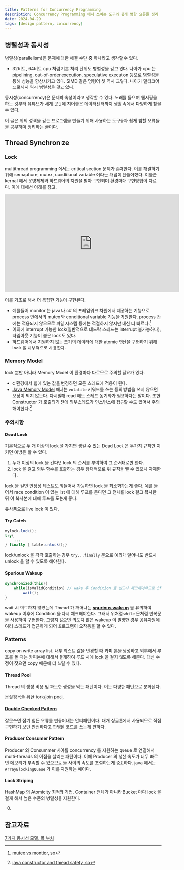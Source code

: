 ```yaml
---
title: Patterns for Concurrency Programming
description: Concurrency Programming 에서 쓰이는 도구와 쉽게 범할 요류들 정리
date: 2024-04-29
tags: [design pattern, concurrency]
---
```


## 병렬성과 동시성

병렬성(parallelism)은 문제에 대한 해결 수단 중 하나라고 생각할 수 있다. 
+ 32비트, 64비트 cpu 처럼 기본 처리 단위도 병렬성을 갖고 있다. 나아가 cpu 는 pipelining, out-of-order execution, speculative execution 등으로 병렬성을 통해 성능을 향상시키고 있다. SIMD 같은 명령어 셋 역시 그렇다. 나아가 멀티코어프로세서 역시 병렬성을 갖고 있다.

동시성(concurrency)은 문제의 속성이라고 생각할 수 있다. 노래를 들으며 웹서핑을 하는 것부터 유튜브가 세계 곳곳에 지어놓은 데이터센터까지 생활 속에서 다양하게 찾을 수 있다.

이 글은 위의 성격을 갖는 프로그램을 만들기 위해 사용하는 도구들과 쉽게 범할 오류들을 공부하며 정리하는 글이다.

## Thread Synchronize

### Lock

multithread programming 에서는 critical section 문제가 존재한다. 이를 해결하기 위해 semaphore, mutex, conditional variable 이라는 개념이 만들어졌다. 이들은 kernal 에서 운영체제와 하드웨어의 지원을 받아 구현되며 환경마다 구현방법이 다르다. 이에 대해선 아래를 참고.

<iframe width="560" height="315" src="https://www.youtube.com/embed/VxVF6QzwtwI?si=6iDSUkaWckzT5pSi" title="YouTube video player" frameborder="0" allow="accelerometer; autoplay; clipboard-write; encrypted-media; gyroscope; picture-in-picture; web-share" referrerpolicy="strict-origin-when-cross-origin" allowfullscreen></iframe>
<br/>

이를 기초로 해서 더 복잡한 기능이 구현된다.
+ 예를들어 monitor 는 java 나 c# 의 프레임워크 차원에서 제공하는 기능으로 process 안에서의 mutex 와 conditional variable 기능을 지원한다. process 간에는 적용되지 않으므로 파일 시스템 등에는 적절하지 않지만 대신 더 빠르다.[^so-mutex-vs-monitor]
+ 이외에 interrupt 가능한 lock(일반적으로 데드락 스레드는 interrupt 불가능하다), 타임아웃 기능이 붙은 lock 도 있다.
+ 하드웨어에서 지원하지 않는 크기의 데이터에 대한 atomic 연산을 구현하기 위해 lock 을 내부적으로 사용한다.

### Memory Model

lock 뿐만 아니라 Memory Model 이 환경마다 다르므로 주의할 필요가 있다.

+ c 환경에서 힙에 있는 값을 변경하면 모든 스레드에 적용이 된다. 
+ [Java Memory Model](https://docs.oracle.com/javase/specs/jls/se8/html/jls-17.html) 에서는 ```volatile``` 키워드를 쓰는 등의 방법을 쓰지 않으면 보장이 되지 않는다. 다시말해 read 에도 스레드 동기화가 필요하다는 말이다. 또한 Constructor 가 호출되기 전에 외부스레드가 인스턴스에 접근할 수도 있어서 주의해야한다.[^so1]


### 주의사항

#### Dead Lock

기본적으로 두 개 이상의 lock 을 가지면 생길 수 있는 Dead Lock 은 두가지 규칙만 지키면 예방은 할 수 있다.
1. 두개 이상의 lock 을 건다면 lock 의 순서를 부여하여 그 순서대로만 한다. 
2. lock 을 걸고 외부 함수를 호출하는 경우 잠재적으로 위 규칙을 깰 수 있으니 자제한다.

lock 을 걸면 안정성 테스트도 힘들어서 가능하면 lock 을 최소화하는게 좋다. 예를 들어서 race condition 이 있는 list 에 대해 루프를 돈다면 그 전체를 lock 걸고 복사한 뒤 이 복사본에 대해 루프를 도는게 좋다.

유사품으로 live lock 이 있다.

#### Try Catch

```java
mylock.lock();
try{
    ...
} finally { table.unlock();}
```

lock/unlock 을 각각 호출하는 경우 ```try...finally``` 문으로 예외가 일어나도 반드시 unlock 을 할 수 있도록 해야한다.

#### Spurious Wakeup

```java
synchronized(this){
    while(isValidCondition) // wake 후 Condition 을 반드시 체크해야하므로 if 로 대체 불가능.
        wait();
}
```

wait 시 의도하지 않았는데 Thread 가 깨어나는 [__spurious wakeup__](https://en.wikipedia.org/wiki/Spurious_wakeup) 을 유의하여 wakeup 이후에 Condition 을 다시 체크해야한다. 그래서 위처럼 ```while``` 문처럼 반복문을 사용하여 구현한다. 그렇지 않으면 의도치 않은 wakeup 이 발생한 경우 공유자원에 여러 스레드가 접근하게 되어 프로그램이 오작동을 할 수 있다.

### Patterns

copy on write array list. 내부 리스트 값을 변경할 때 카피 본을 생성하고 외부에서 루프를 돌 때는 카피본에 대해서 돌게하여 루프 시에 lock 을 걸지 않도록 해준다. 대신 수정이 잦으면 copy 때문에 더 느릴 수 있다.

#### Thread Pool

Thread 의 생성 비용 및 과도한 생성을 막는 패턴이다. 이는 다양한 패턴으로 분화된다.

분할정복을 위한 fork/join pool, 

#### [Double Checked Pattern](https://en.wikipedia.org/wiki/Double-checked_locking)

잘못쓰면 잡기 힘든 오류를 만들어내는 안티패턴이다. 대개 싱글톤에서 사용되므로 직접 구현하기 보단 안전하다고 판명된 코드를 쓰는게 편하다.

#### Producer Consumer Pattern

Producer 와 Consummer 사이를 concurrency 를 지원하는 queue 로 연결해서 multi-threads 의 이점을 살리는 패턴이다. 이때 Producer 의 생산 속도가 너무 빠르면 메모리가 부족할 수 있으므로 둘 사이의 속도를 조절하는게 중요하다. java 에서는 ```ArrayBlockingQueue``` 가 이를 지원하는 예이다.

#### Lock Striping

HashMap 의 Atomicity 최적화 기법. Container 전체가 아니라 Bucket 마다 lock 을 걸게 해서 높은 수준의 병렬성을 지원한다.

0.

## 참고자료

[7가지 동시성 모델, 폴 부처](https://m.hanbit.co.kr/store/books/book_view.html?p_code=B3745244799)

[^so1]:[java constructor and thread safety, so](https://stackoverflow.com/questions/61803042/java-constructors-and-thread-safety)

[^so-mutex-vs-monitor]:[mutex vs montior, so](https://stackoverflow.com/questions/38159668/monitor-vs-mutex)